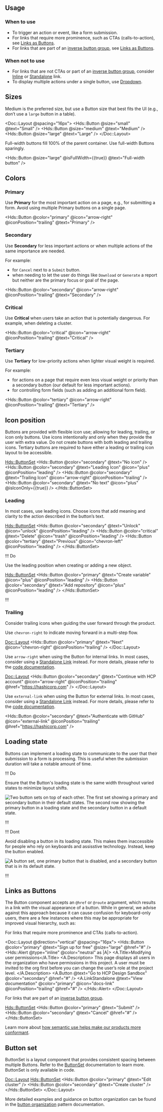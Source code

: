 ## Usage

### When to use

- To trigger an action or event, like a form submission.
- For links that require more prominence, such as CTAs (calls-to-action), see [Links as Buttons](/components/button#links-as-buttons).
- For links that are part of an [inverse button group](/patterns/button-organization#grouping), see [Links as Buttons](/components/button#links-as-buttons).

### When not to use

- For links that are not CTAs or part of an [inverse button group](/patterns/button-organization#grouping), consider [Inline](/components/link/inline) or [Standalone](/components/link/standalone) link.
- To display multiple actions under a single button, use [Dropdown](/components/dropdown).

## Sizes

Medium is the preferred size, but use a Button size that best fits the UI (e.g., don’t use a `large` button in a table).

<Doc::Layout @spacing="16px">
  <Hds::Button @size="small" @text="Small" />
  <Hds::Button @size="medium" @text="Medium" />
  <Hds::Button @size="large" @text="Large" />
</Doc::Layout>

Full-width buttons fill 100% of the parent container. Use full-width Buttons sparingly.

<Hds::Button @size="large" @isFullWidth={{true}} @text="Full-width button" />

## Colors

### Primary

Use **Primary** for the most important action on a page, e.g., for submitting a form. Avoid using multiple Primary buttons on a single page.

<Hds::Button @color="primary" @icon="arrow-right" @iconPosition="trailing" @text="Primary" />

### Secondary

Use **Secondary** for less important actions or when multiple actions of the same importance are needed.

For example:

- for `Cancel` next to a `Submit` button.
- when needing to let the user do things like `Download` or `Generate` a report but neither are the primary focus or goal of the page.

<Hds::Button @color="secondary" @icon="arrow-right" @iconPosition="trailing" @text="Secondary" />

### Critical

Use **Critical** when users take an action that is potentially dangerous. For example, when deleting a cluster.

<Hds::Button @color="critical" @icon="arrow-right" @iconPosition="trailing" @text="Critical" />

### Tertiary

Use **Tertiary** for low-priority actions when lighter visual weight is required.

For example:

- for actions on a page that require even less visual weight or priority than a secondary button (our default for less important actions).
- for controlling form fields (such as adding an additional form field).

<Hds::Button @color="tertiary" @icon="arrow-right" @iconPosition="trailing" @text="Tertiary" />

## Icon position

Buttons are provided with flexible icon use; allowing for leading, trailing, or icon only buttons. Use icons intentionally and only when they provide the user with extra value. Do not create buttons with both leading and trailing icons. Tertiary buttons are required to have either a leading or trailing icon layout to be accessible.

<Hds::ButtonSet>
  <Hds::Button @color="secondary" @text="No icon" />
  <Hds::Button @color="secondary" @text="Leading Icon" @icon="plus" @iconPosition="leading" />
  <Hds::Button @color="secondary" @text="Trailing Icon" @icon="arrow-right" @iconPosition="trailing" />
  <Hds::Button @color="secondary" @text="No text" @icon="plus" @isIconOnly={{true}} />
</Hds::ButtonSet>

### Leading

In most cases, use leading icons. Choose icons that add meaning and clarity to the action described in the button’s text.

<Hds::ButtonSet>
  <Hds::Button @color="secondary" @text="Unlock" @icon="unlock" @iconPosition="leading" />
  <Hds::Button @color="critical" @text="Delete" @icon="trash" @iconPosition="leading" />
  <Hds::Button @color="tertiary" @text="Previous" @icon="chevron-left" @iconPosition="leading" />
</Hds::ButtonSet>

!!! Do

Use the leading position when creating or adding a new object.

<Hds::ButtonSet>
  <Hds::Button @color="primary" @text="Create variable" @icon="plus" @iconPosition="leading" />
  <Hds::Button @color="secondary" @text="Add repository" @icon="plus" @iconPosition="leading" />
</Hds::ButtonSet>

!!!

### Trailing

Consider trailing icons when guiding the user forward through the product.

Use `chevron-right` to indicate moving forward in a multi-step flow.

<Doc::Layout>
  <Hds::Button @color="primary" @text="Next" @icon="chevron-right" @iconPosition="trailing" />
</Doc::Layout>

Use `arrow-right` when using the Button for internal links. In most cases, consider using a [Standalone Link](/components/link/standalone) instead. For more details, please refer to the [code documentation](/components/button?tab=code#links).

<Doc::Layout>
  <Hds::Button @color="secondary" @text="Continue with HCP account" @icon="arrow-right" @iconPosition="trailing" @href="https://hashicorp.com" />
</Doc::Layout>

Use `external-link` when using the Button for external links. In most cases, consider using a [Standalone Link](/components/link/standalone) instead. For more details, please refer to the [code documentation](/components/button?tab=code#links).

<Hds::Button @color="secondary" @text="Authenticate with GitHub" @icon="external-link" @iconPosition="trailing" @href="https://hashicorp.com" />

## Loading state

Buttons can implement a loading state to communicate to the user that their submission to a form is processing. This is useful when the submission duration will take a notable amount of time.

!!! Do

Ensure that the Button's loading state is the same width throughout varied states to minimize layout shifts.

![Two button sets on top of each other. The first set showing a primary and secondary button in their default states. The second row showing the primary button in a loading state and the secondary button in a default state.](/assets/components/button/button-loading-state-do.png)

!!!

!!! Dont

Avoid disabling a button in its loading state. This makes them inaccessible for people who rely on keyboards and assisstive technology. Instead, keep the button enabled.

![A button set, one primary button that is disabled, and a secondary button that is in its default state.](/assets/components/button/button-loading-state-dont.png)

!!!

## Links as Buttons

The Button component accepts an `@href` or `@route` argument, which results in a link with the visual appearance of a button. While in general, we advise against this approach because it can cause confusion for keyboard-only users, there are a few instances where this may be appropriate for improved visual hierarchy, such as:

For links that require more prominence and CTAs (calls-to-action).

<Doc::Layout @direction="vertical" @spacing="16px">
  <Hds::Button @color="primary" @text="Sign up for free" @size="large" @href="#" />
  <Hds::Alert @type="inline" @color="neutral" as |A|>
    <A.Title>Modifying user permissions</A.Title>
    <A.Description>
      This page displays all users in the organization who have permissions in this project. A user must be invited to the org first before you can change the user’s role at the project level.
    </A.Description>
    <A.Button @text="Go to HCP Design Sandbox" @color="secondary" @href="#" />
    <A.LinkStandalone @text="View documentation" @color="primary" @icon="docs-link" @iconPosition="trailing" @href="#" />
  </Hds::Alert>
</Doc::Layout>

For links that are part of an [inverse button group](/patterns/button-organization#grouping).

<Hds::ButtonSet>
  <Hds::Button @color="primary" @text="Submit" />
  <Hds::Button @color="secondary" @text="Cancel" @href="#" />
</Hds::ButtonSet>

Learn more about [how semantic use helps make our products more conformant](/components/button?tab=accessibility#button-vs-link).

## Button set

ButtonSet is a layout component that provides consistent spacing between multiple Buttons. Refer to the [ButtonSet](/components/button-set) documentation to learn more. ButtonSet is only available in code.

<Doc::Layout>
  <Hds::ButtonSet>
    <Hds::Button @color="primary" @text="Edit cluster" />
    <Hds::Button @color="secondary" @text="Create cluster" />
  </Hds::ButtonSet>
</Doc::Layout>

More detailed examples and guidance on button organization can be found in the [button organization](/patterns/button-organization) pattern documentation.
